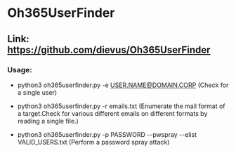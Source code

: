 # Oh365UserFinder

## Link: https://github.com/dievus/Oh365UserFinder

### Usage:

 - python3 oh365userfinder.py -e USER.NAME@DOMAIN.CORP (Check for a single user)

 - python3 oh365userfinder.py -r emails.txt (Enumerate the mail format of a target.Check for various different emails on different formats by reading a single file.)

 - python3 oh365userfinder.py -p PASSWORD --pwspray --elist VALID_USERS.txt (Perform a password spray attack)
